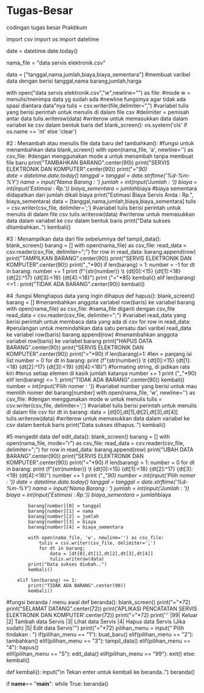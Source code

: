 # Tugas-Besar
codingan tugas besar Praktikum

import csv
import os
import datetime

date = datetime.date.today()

nama_file = "data servis elektronik.csv"

data = ["tanggal,nama,jumlah,biaya,biaya_sementara"]
#membuat varibel data dengan berisi tanggal,nama barang,jumlah,harga

with open("data servis elektronik.csv","w",newline="") as file:
    #mode w = menulis/menimpa data yg sudah ada
    #newline fungsinya agar tidak ada spasi diantara data"nya
        tulis = csv.writer(file,delimiter=",")
        #variabel tulis yang berisi perintah untuk menulis di dalam file csv
        #delimiter = pemisah antar data
        tulis.writerow(data)
        #writerow untuk memasukkan data dalam variabel ke csv dalam bentuk baris
def blank_screen():
    os.system('cls' if os.name == 'nt' else 'clear')


#2 : Menambah atau menulis file data baru
def tambahkan(): #fungsi untuk menambahkan data
    blank_screen() 
    with open(nama_file, 'a', newline='') as csv_file:
#dengan menggunakan mode a untuk menambah tanpa membuat file baru 
        print("TAMBAHKAN BARANG".center(90))
        print("SERVIS ELEKTRONIK DAN KOMPUTER".center(90))
        print("="*90)       
        date = datetime.date.today()
        tanggal = tanggal = date.strftime('%d-%m-%Y')
        nama = input('Nama Barang : ') 
        jumlah = int(input('Jumlah : ')) 
        biaya = int(input('Estimasi : Rp.')) 
        biaya_sementara = jumlah*biaya
#biaya sementara didapatkan dari jumlah dikali biaya
        print("Estimasi Biaya Servis Anda : Rp.", biaya_sementara)
        data = [tanggal,nama,jumlah,biaya,biaya_sementara]
        tulis = csv.writer(csv_file, delimiter=';')
#variabel tulis berisi perintah untuk menulis di dalam file csv
        tulis.writerow(data)
#writerow untuk memasukkan data dalam variabel ke csv dalam bentuk baris
    print("Data sukses ditambahkan..")
    kembali() 


#3 : Menampilkan data dari file sebelumnya
def tampil_data():
    blank_screen()
    barang = []
    with open(nama_file) as csv_file:
        read_data = csv.reader(csv_file, delimiter=";")
        for row in read_data:
            barang.append(row)
    print("TAMPILKAN BARANG".center(90))
    print("SERVIS ELEKTRONIK DAN KOMPUTER".center(90))
    print("_"*90)
    if len(barang) > 1:
        number = -1
        for dt in barang:
            number += 1
            print (f"{str(number)} \t {dt[0]:<15} {dt[1]:<18} {dt[2]:^17} {dt[3]:<19} {dt[4]:<18}")
            print ("="*85)
        kembali()
    elif len(barang) <=1 :
        print("TIDAK ADA BARANG".center(90))
        kembali()

#4 :fungsi Menghapus data yang ingin dihapus
def hapus():
    blank_screen()
    barang = []
#menambahkan anggota variabel row(baris) ke variabel barang
    with open(nama_file) as csv_file: 
    #nama_file diganti dengan csv_file
        read_data = csv.reader(csv_file, delimiter=";")
#variabel read_data yang berisi perintah untuk membaca data yang ada di csv
        for row in read_data:
#perulangan untuk memindahkan data satu persatu dari varibel read_data ke variabel row(baris)
            barang.append(row)
#menambahkan anggota variabel row(baris) ke variabel barang
    print("HAPUS DATA BARANG".center(90))
    print("SERVIS ELEKTRONIK DAN KOMPUTER".center(90))
    print("="*90)
    if len(barang)>1:
    #len = panjang isi list
        number = 0
        for dt in barang:
         print (f"{str(number)} \t {dt[0]:<15} {dt[1]:<18} {dt[2]:^17} {dt[3]:<19} {dt[4]:<18}")
#formating string, di jadikan rata kiri 
#terus setiap elemen di kasik jumlah katanya
        number += 1
        print ("_"*90)
    elif len(barang) <= 1:
        print("TIDAK ADA BARANG".center(90))
        kembali()
    number = int(input('Pilih nomer : '))
#variabel number yang berisi untuk mau memilih nomer
    del barang[number]
    with open(nama_file, 'w', newline='') as csv_file:
        #dengan menggunakan mode w untuk menulis
        tulis = csv.writer(csv_file, delimiter=';')
#variabel tulis berisi perintah untuk menulis di dalam file csv
        for dt in barang:
            data = [dt[0],dt[1],dt[2],dt[3],dt[4]]
            tulis.writerow(data)
#writerow untuk memasukkan data dalam variabel ke csv dalam bentuk baris
    print("Data sukses dihapus..")
    kembali()

#5 mengedit data
def edit_data():
    blank_screen()
    barang = [] 
    with open(nama_file, mode="r") as csv_file:
        read_data = csv.reader(csv_file, delimiter=";")
        for row in read_data:
             barang.append(row)
        print("UBAH DATA BARANG".center(90))
        print("SERVIS ELEKTRONIK DAN KOMPUTER".center(90))
        print("="*90)
        if len(barang) > 1:
            number = 0
            for dt in barang:
                print (f"{str(number)} \t {dt[0]:<15} {dt[1]:<18} {dt[2]:^17} {dt[3]:<19} {dt[4]:<18}")
                number += 1
                print ("_"*90)
            number = int(input('Pilih nomer : '))
            date = datetime.date.today()
            tanggal = tanggal = date.strftime('%d-%m-%Y')
            nama = input('Nama Barang : ') 
            jumlah = int(input('Jumlah : ')) 
            biaya = int(input('Estimasi : Rp.')) 
            biaya_sementara = jumlah*biaya
            
            barang[number][0] = tanggal
            barang[number][1] = nama
            barang[number][2] = jumlah
            barang[number][3] = biaya
            barang[number][4] = biaya_sementara
                    
            with open(nama_file, 'w', newline='') as csv_file:
                tulis = csv.writer(csv_file, delimiter=';')
                for dt in barang:
                    data = [dt[0],dt[1],dt[2],dt[3],dt[4]]
                    tulis.writerow(data)
            print("Data sukses diubah..")
            kembali()

        elif len(barang) <= 1:
            print("TIDAK ADA BARANG".center(90))
            kembali()

#fungsi beranda / menu awal
def beranda():
    blank_screen()
    print("="*72)
    print("SELAMAT DATANG".center(72))
    print('APLIKASI PENCATATAN SERVIS ELEKTRONIK DAN KOMPUTER'.center(72))
    print("="*72)
    print(''' 
    |99| Keluar
    |2|  Tambah data Servis
    |3|  Lihat data Servis
    |4|  Hapus data Servis (Jika sudah)
    |5|  Edit data Servis''') 
    print("="*72)
    pilihan_menu = input(" Pilih tindakan : ")
    if(pilihan_menu == "1"):
        buat_baru() 
    elif(pilihan_menu == "2"): 
        tambahkan() 
    elif(pilihan_menu == "3"):
        tampil_data() 
    elif(pilihan_menu == "4"):
        hapus()  
    elif(pilihan_menu == "5"):
        edit_data()
    elif(pilihan_menu == "99"): 
        exit()
    else:
        kembali()


    
def kembali():
    input("\n Tekan enter untuk kembali ke beranda..")
    beranda()

if __name__== "__main__":
    while True:
        beranda()
